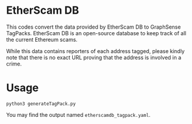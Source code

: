# EtherScam DB

This codes convert the data provided by EtherScam DB to GraphSense TagPacks. EtherScam DB is an open-source database to keep track of all the current Ethereum scams.

While this data contains reporters of each address tagged, please kindly note that there is no exact URL proving that the address is involved in a crime.


# Usage
```
python3 generateTagPack.py
```

You may find the output named `etherscamdb_tagpack.yaml`.
